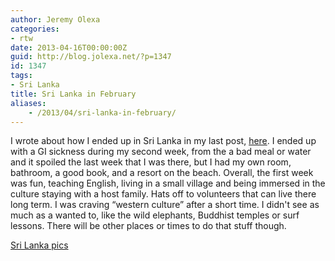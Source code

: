 ```yaml
---
author: Jeremy Olexa
categories:
- rtw
date: 2013-04-16T00:00:00Z
guid: http://blog.jolexa.net/?p=1347
id: 1347
tags:
- Sri Lanka
title: Sri Lanka in February
aliases:
    - /2013/04/sri-lanka-in-february/
---
```


I wrote about how I ended up in Sri Lanka in my last post, [here][1]. I ended up with a GI sickness during my second week, from the a bad meal or water and it spoiled the last week that I was there, but I had my own room, bathroom, a good book, and a resort on the beach. Overall, the first week was fun, teaching English, living in a small village and being immersed in the culture staying with a host family. Hats off to volunteers that can live there long term. I was craving &#8220;western culture&#8221; after a short time. I didn't see as much as a wanted to, like the wild elephants, Buddhist temples or surf lessons. There will be other places or times to do that stuff though.

[Sri Lanka pics][2]

 [1]: http://blog.jolexa.net/2013/02/january-in-review-istanbul-dubai/
 [2]: http://www.flickr.com/photos/jolexa/sets/72157633259071704/